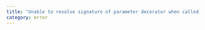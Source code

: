 ```yaml
---
title: "Unable to resolve signature of parameter decorator when called as an expression."
category: error
---
```

